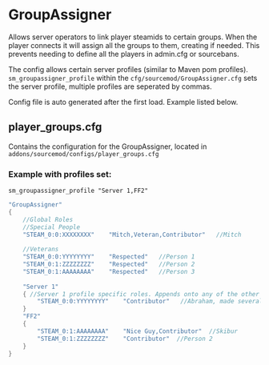 # GroupAssigner

Allows server operators to link player steamids to certain groups. When the player connects it will assign all the groups to them, creating if needed. This prevents needing to define all the players in admin.cfg or sourcebans.

The config allows certain server profiles (similar to Maven pom profiles). `sm_groupassigner_profile` within the `cfg/sourcemod/GroupAssigner.cfg` sets the server profile, multiple profiles are seperated by commas.

Config file is auto generated after the first load. Example listed below.

## player_groups.cfg

Contains the configuration for the GroupAssigner, located in `addons/sourcemod/configs/player_groups.cfg`

### Example with profiles set:

`sm_groupassigner_profile "Server 1,FF2"`

```c
"GroupAssigner"
{
    //Global Roles
    //Special People
	"STEAM_0:0:XXXXXXXX"    "Mitch,Veteran,Contributor"   //Mitch
    
    //Veterans
    "STEAM_0:0:YYYYYYYY"	"Respected"   //Person 1
    "STEAM_0:1:ZZZZZZZZ"	"Respected"   //Person 2
    "STEAM_0:1:AAAAAAAA"	"Respected"   //Person 3
    
    "Server 1"
    { //Server 1 profile specific roles. Appends onto any of the other active profiles and the global one.
        "STEAM_0:0:YYYYYYYY"	"Contributor"   //Abraham, made several maps for Murder (For free)
    }
    "FF2"
    {
        "STEAM_0:1:AAAAAAAA"    "Nice Guy,Contributor"  //Skibur
        "STEAM_0:1:ZZZZZZZZ"    "Contributor"  //Person 2
    }
}
```
